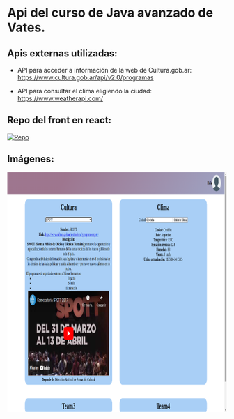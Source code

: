 # Api del curso de Java avanzado de Vates.


## Apis externas utilizadas:

* API para acceder a información de la web de Cultura.gob.ar: https://www.cultura.gob.ar/api/v2.0/programas
  
* API para consultar el clima eligiendo la ciudad: https://www.weatherapi.com/

## Repo del front en react: 

[![Repo](https://img.shields.io/badge/-Github-181717?style=flat&logo=github&logoColor=white)](https://github.com/CaroBima/VatesJavaDashboard/tree/master)


## Imágenes:

<a href="url"><img src="https://github.com/CaroBima/VatesJavaDashboard/blob/master/capturas/dashboard.png" height="550"></a>

